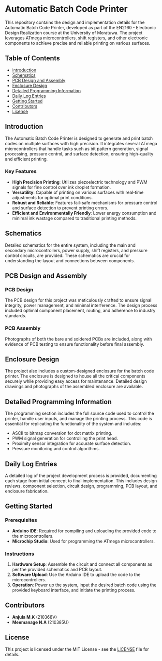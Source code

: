 # Automatic Batch Code Printer

This repository contains the design and implementation details for the Automatic Batch Code Printer, developed as part of the EN2160 - Electronic Design Realization course at the University of Moratuwa. The project leverages ATmega microcontrollers, shift registers, and other electronic components to achieve precise and reliable printing on various surfaces.

## Table of Contents
- [Introduction](#introduction)
- [Schematics](#schematics)
- [PCB Design and Assembly](#pcb-design-and-assembly)
- [Enclosure Design](#enclosure-design)
- [Detailed Programming Information](#detailed-programming-information)
- [Daily Log Entries](#daily-log-entries)
- [Getting Started](#getting-started)
- [Contributors](#contributors)
- [License](#license)

## Introduction

The Automatic Batch Code Printer is designed to generate and print batch codes on multiple surfaces with high precision. It integrates several ATmega microcontrollers that handle tasks such as bit pattern generation, signal processing, pressure control, and surface detection, ensuring high-quality and efficient printing.

### Key Features
- **High Precision Printing**: Utilizes piezoelectric technology and PWM signals for fine control over ink droplet formation.
- **Versatility**: Capable of printing on various surfaces with real-time adjustments for optimal print conditions.
- **Robust and Reliable**: Features fail-safe mechanisms for pressure control and surface detection to prevent printing errors.
- **Efficient and Environmentally Friendly**: Lower energy consumption and minimal ink wastage compared to traditional printing methods.

## Schematics

Detailed schematics for the entire system, including the main and secondary microcontrollers, power supply, shift registers, and pressure control circuits, are provided. These schematics are crucial for understanding the layout and connections between components.

## PCB Design and Assembly

### PCB Design
The PCB design for this project was meticulously crafted to ensure signal integrity, power management, and minimal interference. The design process included optimal component placement, routing, and adherence to industry standards.

### PCB Assembly
Photographs of both the bare and soldered PCBs are included, along with evidence of PCB testing to ensure functionality before final assembly.

## Enclosure Design

The project also includes a custom-designed enclosure for the batch code printer. The enclosure is designed to house all the critical components securely while providing easy access for maintenance. Detailed design drawings and photographs of the assembled enclosure are available.

## Detailed Programming Information

The programming section includes the full source code used to control the printer, handle user inputs, and manage the printing process. This code is essential for replicating the functionality of the system and includes:
- ASCII to bitmap conversion for dot matrix printing.
- PWM signal generation for controlling the print head.
- Proximity sensor integration for accurate surface detection.
- Pressure monitoring and control algorithms.

## Daily Log Entries

A detailed log of the project development process is provided, documenting each stage from initial concept to final implementation. This includes design reviews, component selection, circuit design, programming, PCB layout, and enclosure fabrication.

## Getting Started

### Prerequisites
- **Arduino IDE**: Required for compiling and uploading the provided code to the microcontrollers.
- **Microchip Studio**: Used for programming the ATmega microcontrollers.

### Instructions
1. **Hardware Setup**: Assemble the circuit and connect all components as per the provided schematics and PCB layout.
2. **Software Upload**: Use the Arduino IDE to upload the code to the microcontrollers.
3. **Operation**: Power up the system, input the desired batch code using the provided keyboard interface, and initiate the printing process.

## Contributors

- **Anjula M.K** (210368V)
- **Meemanage N.A** (210385U)

## License

This project is licensed under the MIT License - see the [LICENSE](LICENSE) file for details.
